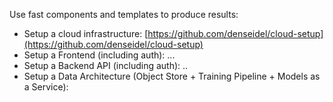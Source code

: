 Use fast components and templates to produce results:

* Setup a cloud infrastructure: [https://github.com/denseidel/cloud-setup](https://github.com/denseidel/cloud-setup)
* Setup a Frontend \(including auth\): ...
* Setup a Backend API \(including auth\): ..
* Setup a Data Architecture \(Object Store + Training Pipeline + Models as a Service\): 



